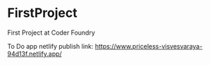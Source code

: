 # FirstProject
First Project at Coder Foundry


To Do app netlify publish link:
https://www.priceless-visvesvaraya-94d13f.netlify.app/

